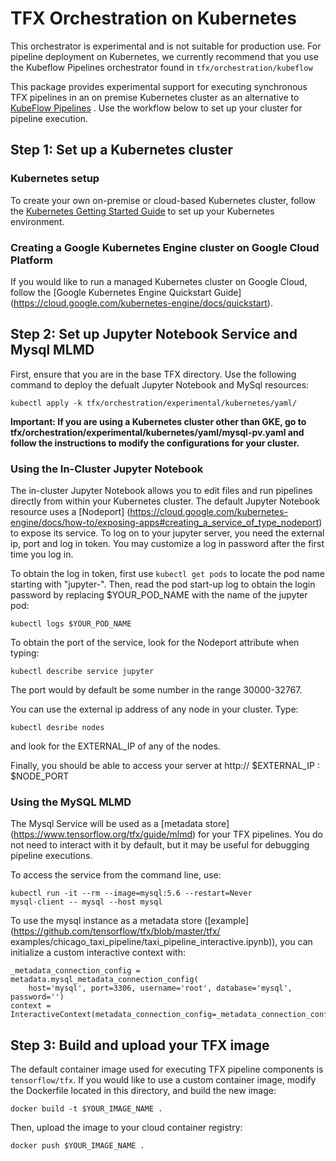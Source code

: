 # TFX Orchestration on Kubernetes

This orchestrator is experimental and is not suitable for production use.
For pipeline deployment on Kubernetes, we currently recommend that you
use the Kubeflow Pipelines orchestrator found in `tfx/orchestration/kubeflow`

This package provides experimental support for executing synchronous TFX
pipelines in an on premise Kubernetes cluster as an alternative to [KubeFlow 
Pipelines](https://www.kubeflow.org/docs/pipelines/overview/pipelines-overview/)
. Use the workflow below to set up your cluster for pipeline execution.

## Step 1: Set up a Kubernetes cluster

### Kubernetes setup
To create your own on-premise or cloud-based Kubernetes cluster, follow the 
[Kubernetes Getting Started Guide](https://kubernetes.io/docs/setup/) to set up 
your Kubernetes environment.

### Creating a Google Kubernetes Engine cluster on Google Cloud Platform
If you would like to run a managed Kubernetes cluster on Google Cloud, follow 
the [Google Kubernetes Engine Quickstart Guide]
(https://cloud.google.com/kubernetes-engine/docs/quickstart).

## Step 2: Set up Jupyter Notebook Service and Mysql MLMD

First, ensure that you are in the base TFX directory. Use the following command 
to deploy the defualt Jupyter Notebook and MySql resources:
```
kubectl apply -k tfx/orchestration/experimental/kubernetes/yaml/
```
**Important: If you are using a Kubernetes cluster other than GKE, go to 
tfx/orchestration/experimental/kubernetes/yaml/mysql-pv.yaml and follow the 
instructions to modify the configurations for your cluster.**

### Using the In-Cluster Jupyter Notebook
The in-cluster Jupyter Notebook allows you to edit files and run pipelines 
directly from within your Kubernetes cluster. The default Jupyter Notebook 
resource uses a [Nodeport]
(https://cloud.google.com/kubernetes-engine/docs/how-to/exposing-apps#creating_a_service_of_type_nodeport) to expose its service. 
To log on to your jupyter server, you need the external ip, port and log in 
token. You may customize a log in password after the first time you log in.

To obtain the log in token, first use `kubectl get pods` to locate the pod name 
starting with "jupyter-". Then, read the pod start-up log to obtain the login 
password by replacing $YOUR_POD_NAME with the name of the jupyter pod:
```
kubectl logs $YOUR_POD_NAME
```

To obtain the port of the service, look for the Nodeport attribute when typing:
```
kubectl describe service jupyter
```
The port would by default be some number in the range 30000-32767.

You can use the external ip address of any node in your cluster. Type:
```
kubectl desribe nodes
```
and look for the EXTERNAL_IP of any of the nodes.

Finally, you should be able to access your server at 
http:// $EXTERNAL_IP : $NODE_PORT

### Using the MySQL MLMD
The Mysql Service will be used as a [metadata store]
(https://www.tensorflow.org/tfx/guide/mlmd) for your TFX pipelines. You do not 
need to interact with it by default, but it may be useful for debugging 
pipeline executions.

To access the service from the command line, use:
```
kubectl run -it --rm --image=mysql:5.6 --restart=Never 
mysql-client -- mysql --host mysql
```

To use the mysql instance as a metadata store 
([example](https://github.com/tensorflow/tfx/blob/master/tfx/
examples/chicago_taxi_pipeline/taxi_pipeline_interactive.ipynb)), you can 
initialize a custom interactive context with:

```
_metadata_connection_config = metadata.mysql_metadata_connection_config(
    host='mysql', port=3306, username='root', database='mysql', password='')
context = InteractiveContext(metadata_connection_config=_metadata_connection_config)
```

## Step 3: Build and upload your TFX image

The default container image used for executing TFX pipeline components is 
`tensorflow/tfx`. If you would like to use a custom container image, modify 
the Dockerfile located in this directory, and build the new image:

```
docker build -t $YOUR_IMAGE_NAME .
```

Then, upload the image to your cloud container registry:

```
docker push $YOUR_IMAGE_NAME .
```
